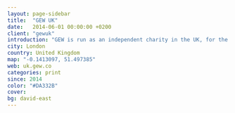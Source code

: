 ```yaml
---
layout: page-sidebar
title:  "GEW UK"
date:   2014-06-01 00:00:00 +0200
client: "gewuk"
introduction: "GEW is run as an independent charity in the UK, for the shared benefit of our communal ecosystem."
city: London
country: United Kingdom
map: "-0.1413097, 51.497385"
web: uk.gew.co
categories: print
since: 2014
color: "#DA332B"
cover:
bg: david-east
---
```

